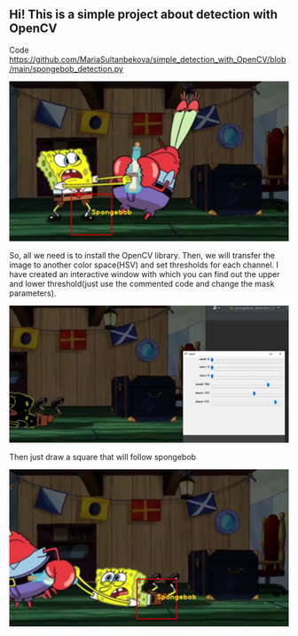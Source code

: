 ## Hi! This is a simple project about detection with OpenCV
Code https://github.com/MariaSultanbekova/simple_detection_with_OpenCV/blob/main/spongebob_detection.py

![header](https://github.com/MariaSultanbekova/simple_detection_with_OpenCV/blob/main/spongebob_image2.png)

So, all we need is to install the OpenCV library. 
Then, we will transfer the image to another color space(HSV) and set thresholds for each channel.
I have created an interactive window with which you can find out the upper and lower threshold(just use the commented code and change the mask parameters).

![header](https://github.com/MariaSultanbekova/simple_detection_with_OpenCV/blob/main/spongebob_image3.png)

Then just draw a square that will follow spongebob


![header](https://github.com/MariaSultanbekova/simple_detection_with_OpenCV/blob/main/spongebob_image.png)
